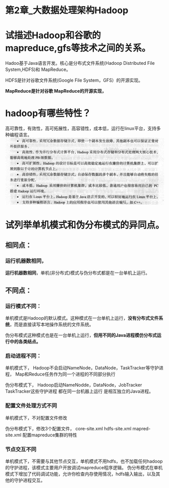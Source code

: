 # 第2章_大数据处理架构Hadoop

# 试描述Hadoop和谷歌的mapreduce,gfs等技术之间的关系。

Hadoo基于Java语言开发。核心是分布式文件系统(Hadoop Distributed File System,HDFS)和 MapReduce。

HDFS是针对谷歌文件系统(Google File System，GFS）的开源实现。

**MapReduce是针对谷歌 MapReduce的开源实现，**

# hadoop有哪些特性？

高可靠性，有效性，高可拓展性，高容错性，成本低，运行在linux平台，支持多种编程语言。
![img.png](img.png)

# 试列举单机模式和伪分布模式的异同点。

## 相同点：

### 运行机器数相同，
**运行机器数相同**，单机(非分布式)模式与伪分布式都是在一台单机上运行。

## 不同点：

### 运行模式不同：
单机模式是Hadoop的默认模式。这种模式在一台单机上运行，**没有分布式文件系统**，而是直接读写本地操作系统的文件系统。

伪分布模式这种模式也是在一台单机上运行，**但用不同的Java进程模仿分布式运行中的各类结点。**

### 启动进程不同：
单机模式下，
Hadoop不会启动NameNode，DataNode，TaskTracker等守护进程，
Map和Reduce任务作为同一个进程的不同部分执行

伪分布模式下，
Hadoop启动NameNodde，DataNode，JobTracker
TaskTracker这些守护进程
都在同一台机器上运行
是相互独立的Java进程。

### 配置文件处理方式不同
单机模式下，不对配置文件修改

伪分布模式下，修改3个配置文件，
core-site.xml hdfs-site.xml
mapred-site.xml 配置mapreduce集群的特性

### 节点交互不同
单机模式下，不需要与其他节点交互，单机模式不用hdfs，也不加载任何hadoop的守护进程，该模式主要用户开放调试mapreduce程序逻辑。
伪分布模式在单机模式下增加了代码调试功能，允许你检查内存使用情况，hdfs输入输出，以及其他的守护进程交互。
